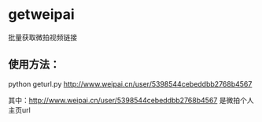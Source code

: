 getweipai
=========

批量获取微拍视频链接

使用方法：
--------------

python geturl.py  http://www.weipai.cn/user/5398544cebeddbb2768b4567

其中：http://www.weipai.cn/user/5398544cebeddbb2768b4567 是微拍个人主页url
